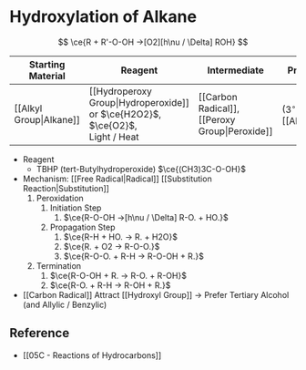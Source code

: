 # Hydroxylation of Alkane

$$
\ce{R + R'-O-OH ->[O2][h\nu / \Delta] ROH}
$$

| Starting Material | Reagent | Intermediate | Product |
| ---- | ---- | ---- | ---- |
| [[Alkyl Group\|Alkane]] | [[Hydroperoxy Group\|Hydroperoxide]] or $\ce{H2O2}$,<br>$\ce{O2}$,<br>Light / Heat | [[Carbon Radical]],<br>[[Peroxy Group\|Peroxide]] | ($3^{\circ}$)-[[Alcohol]] |

- Reagent
	- TBHP (tert-Butylhydroperoxide) $\ce{(CH3)3C-O-OH}$
- Mechanism: [[Free Radical|Radical]] [[Substitution Reaction|Substitution]]
	1. Peroxidation  
		1. Initiation Step  
			1. $\ce{R-O-OH ->[h\nu / \Delta] R-O. + HO.}$  
		2. Propagation Step  
			1. $\ce{R-H + HO. -> R. + H2O}$  
			2. $\ce{R. + O2 -> R-O-O.}$  
			3. $\ce{R-O-O. + R-H -> R-O-OH + R.}$  
	2. Termination  
		1. $\ce{R-O-OH + R. -> R-O. + R-OH}$  
		2. $\ce{R-O. + R-H -> R-OH + R.}$
- [[Carbon Radical]] Attract [[Hydroxyl Group]] → Prefer Tertiary Alcohol (and Allylic / Benzylic)

## Reference

- [[05C - Reactions of Hydrocarbons]]

